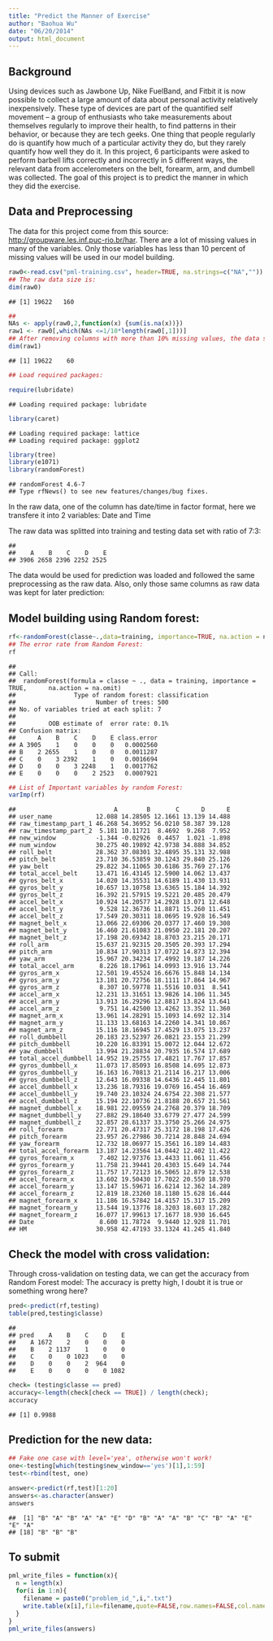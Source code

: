 ```yaml
---
title: "Predict the Manner of Exercise"
author: "Baohua Wu"
date: "06/20/2014"
output: html_document
---
```


## Background

Using devices such as Jawbone Up, Nike FuelBand, and Fitbit it is now possible to collect a large amount of data about personal activity relatively inexpensively. These type of devices are part of the quantified self movement – a group of enthusiasts who take measurements about themselves regularly to improve their health, to find patterns in their behavior, or because they are tech geeks. One thing that people regularly do is quantify how much of a particular activity they do, but they rarely quantify how well they do it. In this project, 6 participants were asked to perform barbell lifts correctly and incorrectly in 5 different ways, the relevant data from accelerometers on the belt, forearm, arm, and dumbell was collected. The goal of this project is to predict the manner in which they did the exercise.

## Data and Preprocessing
The data for this project come from this source: http://groupware.les.inf.puc-rio.br/har. There are a lot of missing values in many of the variables. Only those variables has less than 10 percent of missing values will be used in our model building.



```r
raw0<-read.csv("pml-training.csv", header=TRUE, na.strings=c("NA",""))
## The raw data size is:
dim(raw0)
```

```
## [1] 19622   160
```

```r
##
NAs <- apply(raw0,2,function(x) {sum(is.na(x))}) 
raw1 <- raw0[,which(NAs <=1/10*length(raw0[,1]))]
## After removing columns with more than 10% missing values, the data size is:
dim(raw1)
```

```
## [1] 19622    60
```

```r
## Load required packages:

require(lubridate)
```

```
## Loading required package: lubridate
```

```r
library(caret)
```

```
## Loading required package: lattice
## Loading required package: ggplot2
```

```r
library(tree)
library(e1071)
library(randomForest)
```

```
## randomForest 4.6-7
## Type rfNews() to see new features/changes/bug fixes.
```

In the raw data, one of the column has date/time in factor format, here we transfere it into 2 variables: Date and Time



The raw data was splitted into training and testing data set with ratio of 7:3:


```
## 
##    A    B    C    D    E 
## 3906 2658 2396 2252 2525
```

The data would be used for prediction was loaded and followed the same preprocessing as the raw data.
Also, only those same columns as raw data was kept for later prediction:



## Model building using Random forest:


```r
rf<-randomForest(classe~.,data=training, importance=TRUE, na.action = na.omit)
## The error rate from Random Forest:
rf
```

```
## 
## Call:
##  randomForest(formula = classe ~ ., data = training, importance = TRUE,      na.action = na.omit) 
##                Type of random forest: classification
##                      Number of trees: 500
## No. of variables tried at each split: 7
## 
##         OOB estimate of  error rate: 0.1%
## Confusion matrix:
##      A    B    C    D    E class.error
## A 3905    1    0    0    0   0.0002560
## B    2 2655    1    0    0   0.0011287
## C    0    3 2392    1    0   0.0016694
## D    0    0    3 2248    1   0.0017762
## E    0    0    0    2 2523   0.0007921
```

```r
## List of Important variables by random Forest:
varImp(rf)
```

```
##                           A        B       C      D      E
## user_name            12.088 14.28505 12.1661 13.139 14.488
## raw_timestamp_part_1 46.268 54.36952 56.0210 58.387 39.128
## raw_timestamp_part_2  5.181 10.11721  8.4692  9.268  7.952
## new_window           -1.344 -0.02926  0.4457  1.021 -1.898
## num_window           30.275 40.19892 42.9738 34.888 34.852
## roll_belt            28.362 37.08301 32.4895 35.131 32.988
## pitch_belt           23.710 36.53859 30.1243 29.840 25.126
## yaw_belt             29.822 34.11065 30.6186 35.769 27.176
## total_accel_belt     13.471 16.43145 12.5900 14.062 13.437
## gyros_belt_x         14.020 14.35531 14.6189 11.430 13.931
## gyros_belt_y         10.657 13.10758 13.6365 15.184 14.392
## gyros_belt_z         16.392 21.57915 19.5221 20.485 20.479
## accel_belt_x         10.924 14.20577 14.2928 13.071 12.648
## accel_belt_y          9.528 12.36736 11.8871 15.260 11.451
## accel_belt_z         17.549 20.30311 18.0695 19.928 16.549
## magnet_belt_x        13.066 22.69306 20.0377 17.460 19.308
## magnet_belt_y        16.460 21.61083 21.0950 22.181 20.207
## magnet_belt_z        17.198 20.69342 18.8703 23.215 20.171
## roll_arm             15.637 21.92315 20.3505 20.393 17.294
## pitch_arm            10.834 17.90313 17.0722 14.873 12.394
## yaw_arm              15.967 20.34234 17.4992 19.187 14.226
## total_accel_arm       8.226 18.17961 14.0993 13.916 13.744
## gyros_arm_x          12.501 19.45524 16.6676 15.848 14.134
## gyros_arm_y          13.181 20.72756 18.1111 17.864 14.967
## gyros_arm_z           8.307 10.59778 11.5516 10.031  8.541
## accel_arm_x          12.231 13.31651 13.9826 14.106 11.345
## accel_arm_y          13.913 16.29296 12.8817 13.824 13.641
## accel_arm_z           9.751 14.42500 13.4262 13.352 11.360
## magnet_arm_x         13.961 14.28291 15.1093 14.692 12.314
## magnet_arm_y         11.133 13.68163 14.2260 14.341 10.867
## magnet_arm_z         15.116 18.16945 17.4529 13.075 13.237
## roll_dumbbell        20.183 23.52397 26.0821 23.153 21.299
## pitch_dumbbell       10.220 16.83391 15.0072 12.044 12.672
## yaw_dumbbell         13.994 21.28834 20.7935 16.574 17.689
## total_accel_dumbbell 14.952 19.25755 17.4821 17.767 17.857
## gyros_dumbbell_x     11.073 17.85093 16.8508 14.695 12.873
## gyros_dumbbell_y     16.163 16.70813 21.2114 16.217 13.006
## gyros_dumbbell_z     12.643 16.09338 14.6436 12.445 11.801
## accel_dumbbell_x     13.236 18.79316 19.0769 16.454 16.469
## accel_dumbbell_y     19.740 23.10324 24.6754 22.308 21.577
## accel_dumbbell_z     15.194 22.10736 21.8188 20.657 21.561
## magnet_dumbbell_x    18.981 22.09559 24.2768 20.379 18.709
## magnet_dumbbell_y    27.882 29.18640 33.6779 27.477 24.599
## magnet_dumbbell_z    32.857 28.61337 33.3750 25.266 24.975
## roll_forearm         22.771 20.47317 25.3172 18.198 17.426
## pitch_forearm        23.957 26.27986 30.7214 28.848 24.694
## yaw_forearm          12.732 18.06977 15.3561 16.189 14.483
## total_accel_forearm  13.187 14.23564 14.0442 12.402 11.422
## gyros_forearm_x       7.402 12.97376 13.4433 11.061 11.456
## gyros_forearm_y      11.758 21.39441 20.4303 15.649 14.744
## gyros_forearm_z      11.757 17.72123 16.5065 12.879 12.538
## accel_forearm_x      13.602 19.50430 17.7022 20.550 18.970
## accel_forearm_y      13.147 15.59671 16.6214 12.362 14.289
## accel_forearm_z      12.819 18.23260 18.1180 15.628 16.444
## magnet_forearm_x     11.186 16.57842 14.4157 15.317 15.209
## magnet_forearm_y     13.544 19.13776 18.3203 18.603 17.282
## magnet_forearm_z     16.077 17.99613 17.1677 18.930 16.645
## Date                  8.600 11.78724  9.9440 12.928 11.701
## HM                   30.958 42.47193 33.1324 41.245 41.840
```

## Check the model with cross validation:

Through cross-validation on testing data, we can get the accuracy from Random Forest model:
The accuracy is pretty high, I doubt it is true or something wrong here?


```r
pred<-predict(rf,testing)
table(pred,testing$classe)
```

```
##     
## pred    A    B    C    D    E
##    A 1672    2    0    0    0
##    B    2 1137    1    0    0
##    C    0    0 1023    0    0
##    D    0    0    2  964    0
##    E    0    0    0    0 1082
```

```r
check= (testing$classe == pred)
accuracy<-length(check[check == TRUE]) / length(check);
accuracy
```

```
## [1] 0.9988
```

## Prediction for the new data:


```r
## Fake one case with level='yea', otherwise won't work!
one<-testing[which(testing$new_window=='yes')[1],1:59]
test<-rbind(test, one)

answer<-predict(rf,test)[1:20]
answers<-as.character(answer)
answers
```

```
##  [1] "B" "A" "B" "A" "A" "E" "D" "B" "A" "A" "B" "C" "B" "A" "E" "E" "A"
## [18] "B" "B" "B"
```

## To submit 


```r
pml_write_files = function(x){
  n = length(x)
  for(i in 1:n){
    filename = paste0("problem_id_",i,".txt")
    write.table(x[i],file=filename,quote=FALSE,row.names=FALSE,col.names=FALSE)
  }
}
pml_write_files(answers)
```


